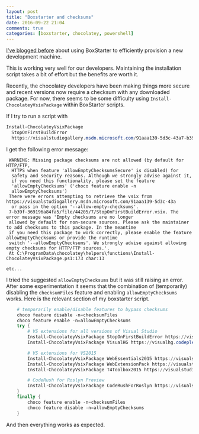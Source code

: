 ```yaml
---
layout: post
title: "Boxstarter and checksums"
date: 2016-09-22 21:04
comments: true
categories: [boxstarter, chocolatey, powershell]
---
```

[I've blogged before](/provisioning-a-new-development-machine-with-boxstarter/) about using BoxStarter to efficiently provision a new development machine. 

This is working very well for our developers. Maintaining the installation script takes a bit of effort but the benefits are worth it.

Recently, the chocolatey developers have been making things more secure and recent versions now require a checksum with any downloaded package. For now, there seems to be some difficulty using `Install-ChocolateyVsixPackage` within BoxStarter scripts.

If I try to run a script with 

```powershell
Install-ChocolateyVsixPackage 
  StopOnFirstBuildError 
  https://visualstudiogallery.msdn.microsoft.com/91aaa139-5d3c-43a7-b39f-369196a84fa5/file/44205/7/StopOnFirstBuildError.vsix 
```

I get the following error message:

```
 WARNING: Missing package checksums are not allowed (by default for HTTP/FTP,
  HTTPS when feature 'allowEmptyChecksumsSecure' is disabled) for
  safety and security reasons. Although we strongly advise against it,
  if you need this functionality, please set the feature
  'allowEmptyChecksums' ('choco feature enable -n
  allowEmptyChecksums')
 There were errors attempting to retrieve the vsix from https://visualstudiogallery.msdn.microsoft.com/91aaa139-5d3c-43a
  or pass in the option '--allow-empty-checksums'.
 7-b39f-369196a84fa5/file/44205/7/StopOnFirstBuildError.vsix. The error message was 'Empty checksums are no longer
 allowed by default for non-secure sources. Please ask the maintainer to add checksums to this package. In the meantime 
 if you need this package to work correctly, please enable the feature allowEmptyChecksums or provide the runtime
 switch '--allowEmptyChecksums'. We strongly advise against allowing empty checksums for HTTP/FTP sources.'.
 At C:\ProgramData\chocolatey\helpers\functions\Install-ChocolateyVsixPackage.ps1:173 char:13

etc...
```

I tried the suggested `allowEmptyChecksums` but it was still raising an error. After some experimentation it seems that the combination of (temporarily) disabling the `checksumFiles` feature and enabling `allowEmptyChecksums` works. Here is the relevant section of my boxstarter script.

```powershell
    # temporarily enable/disable features to bypass checksums
    choco feature disable -n=checksumFiles
    choco feature enable -n=allowEmptyChecksums
    try {
        # VS extensions for all versions of Visual Studio
        Install-ChocolateyVsixPackage StopOnFirstBuildError https://visualstudiogallery.msdn.microsoft.com/91aaa139-5d3c-43a7-b39f-369196a84fa5/file/44205/7/StopOnFirstBuildError.vsix 
        Install-ChocolateyVsixPackage VisualHG https://visualhg.codeplex.com/downloads/get/1475782

        # VS extensions for VS2015
        Install-ChocolateyVsixPackage WebEssentials2015 https://visualstudiogallery.msdn.microsoft.com/ee6e6d8c-c837-41fb-886a-6b50ae2d06a2/file/146119/19/WebEssentials2015.vsix
        Install-ChocolateyVsixPackage WebExtensionPack https://visualstudiogallery.msdn.microsoft.com/f3b504c6-0095-42f1-a989-51d5fc2a8459/file/186606/23/Web%20Extension%20Pack%20v1.5.50.vsix 
        Install-ChocolateyVsixPackage T4Toolbox2015 https://visualstudiogallery.msdn.microsoft.com/34b6d489-afbc-4d7b-82c3-dded2b726dbc/file/165481/2/T4Toolbox.14.0.0.71.vsix

        # CodeRush for Roslyn Preview
        Install-ChocolateyVsixPackage CodeRushForRoslyn https://visualstudiogallery.msdn.microsoft.com/8a8390ae-1f71-4659-9d8d-5dd56fd8a72e/file/163212/15/DevExpress.CodeRush.Roslyn-16.1.6.vsix            
    }
    finally {
        choco feature enable -n=checksumFiles
        choco feature disable -n=allowEmptyChecksums
    }
```

And then everything works as expected.